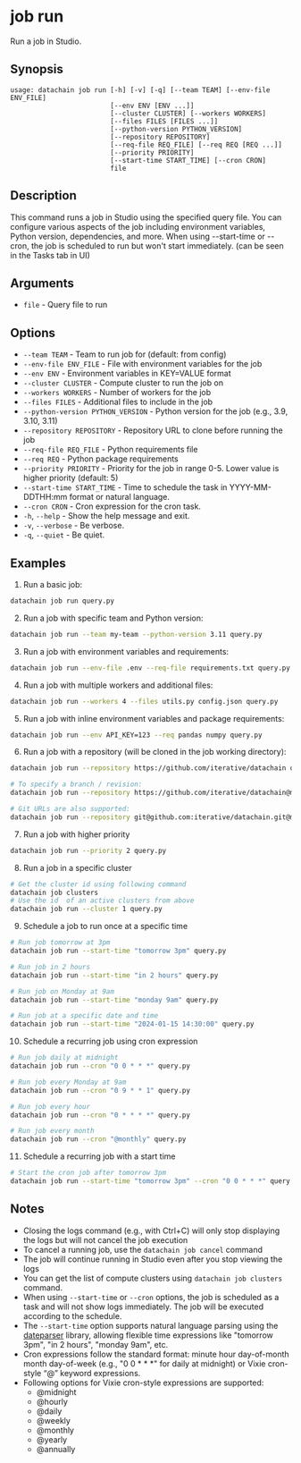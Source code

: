 # job run

Run a job in Studio.

## Synopsis

```usage
usage: datachain job run [-h] [-v] [-q] [--team TEAM] [--env-file ENV_FILE]
                         [--env ENV [ENV ...]]
                         [--cluster CLUSTER] [--workers WORKERS]
                         [--files FILES [FILES ...]]
                         [--python-version PYTHON_VERSION]
                         [--repository REPOSITORY]
                         [--req-file REQ_FILE] [--req REQ [REQ ...]]
                         [--priority PRIORITY]
                         [--start-time START_TIME] [--cron CRON]
                         file
```

## Description

This command runs a job in Studio using the specified query file. You can configure various aspects of the job including environment variables, Python version, dependencies, and more. When using --start-time or --cron, the job is scheduled to run but won't start immediately. (can be seen in the Tasks tab in UI)

## Arguments

* `file` - Query file to run

## Options

* `--team TEAM` - Team to run job for (default: from config)
* `--env-file ENV_FILE` - File with environment variables for the job
* `--env ENV` - Environment variables in KEY=VALUE format
* `--cluster CLUSTER` - Compute cluster to run the job on
* `--workers WORKERS` - Number of workers for the job
* `--files FILES` - Additional files to include in the job
* `--python-version PYTHON_VERSION` - Python version for the job (e.g., 3.9, 3.10, 3.11)
* `--repository REPOSITORY` - Repository URL to clone before running the job
* `--req-file REQ_FILE` - Python requirements file
* `--req REQ` - Python package requirements
* `--priority PRIORITY` - Priority for the job in range 0-5. Lower value is higher priority (default: 5)
* `--start-time START_TIME` - Time to schedule the task in YYYY-MM-DDTHH:mm format or natural language.
* `--cron CRON` - Cron expression for the cron task.
* `-h`, `--help` - Show the help message and exit.
* `-v`, `--verbose` - Be verbose.
* `-q`, `--quiet` - Be quiet.

## Examples

1. Run a basic job:
```bash
datachain job run query.py
```

2. Run a job with specific team and Python version:
```bash
datachain job run --team my-team --python-version 3.11 query.py
```

3. Run a job with environment variables and requirements:
```bash
datachain job run --env-file .env --req-file requirements.txt query.py
```

4. Run a job with multiple workers and additional files:
```bash
datachain job run --workers 4 --files utils.py config.json query.py
```

5. Run a job with inline environment variables and package requirements:
```bash
datachain job run --env API_KEY=123 --req pandas numpy query.py
```

6. Run a job with a repository (will be cloned in the job working directory):
```bash
datachain job run --repository https://github.com/iterative/datachain query.py

# To specify a branch / revision:
datachain job run --repository https://github.com/iterative/datachain@main query.py

# Git URLs are also supported:
datachain job run --repository git@github.com:iterative/datachain.git@main query.py
```

7. Run a job with higher priority
```bash
datachain job run --priority 2 query.py
```

8. Run a job in a specific cluster
```bash
# Get the cluster id using following command
datachain job clusters
# Use the id  of an active clusters from above
datachain job run --cluster 1 query.py
```

9. Schedule a job to run once at a specific time
```bash
# Run job tomorrow at 3pm
datachain job run --start-time "tomorrow 3pm" query.py

# Run job in 2 hours
datachain job run --start-time "in 2 hours" query.py

# Run job on Monday at 9am
datachain job run --start-time "monday 9am" query.py

# Run job at a specific date and time
datachain job run --start-time "2024-01-15 14:30:00" query.py
```

10. Schedule a recurring job using cron expression
```bash
# Run job daily at midnight
datachain job run --cron "0 0 * * *" query.py

# Run job every Monday at 9am
datachain job run --cron "0 9 * * 1" query.py

# Run job every hour
datachain job run --cron "0 * * * *" query.py

# Run job every month
datachain job run --cron "@monthly" query.py
```

11. Schedule a recurring job with a start time
```bash
# Start the cron job after tomorrow 3pm
datachain job run --start-time "tomorrow 3pm" --cron "0 0 * * *" query.py
```

## Notes

* Closing the logs command (e.g., with Ctrl+C) will only stop displaying the logs but will not cancel the job execution
* To cancel a running job, use the `datachain job cancel` command
* The job will continue running in Studio even after you stop viewing the logs
* You can get the list of compute clusters using `datachain job clusters` command.
* When using `--start-time` or `--cron` options, the job is scheduled as a task and will not show logs immediately. The job will be executed according to the schedule.
* The `--start-time` option supports natural language parsing using the [dateparser](https://dateparser.readthedocs.io/en/latest/) library, allowing flexible time expressions like "tomorrow 3pm", "in 2 hours", "monday 9am", etc.
* Cron expressions follow the standard format: minute hour day-of-month month day-of-week (e.g., "0 0 * * *" for daily at midnight) or Vixie cron-style “@” keyword expressions.
* Following options for Vixie cron-style expressions are supported:
    * @midnight
    * @hourly
    * @daily
    * @weekly
    * @monthly
    * @yearly
    * @annually
